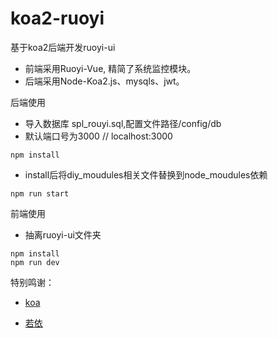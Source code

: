 # koa2-ruoyi

基于koa2后端开发ruoyi-ui

* 前端采用Ruoyi-Vue, 精简了系统监控模块。
* 后端采用Node-Koa2.js、mysqls、jwt。


后端使用

* 导入数据库 spl_rouyi.sql,配置文件路径/config/db
* 默认端口号为3000  // localhost:3000

```
npm install
```
* install后将diy_moudules相关文件替换到node_moudules依赖



```
npm run start
```

前端使用

* 抽离ruoyi-ui文件夹

```
npm install
npm run dev
```


特别鸣谢：

* [koa](https://koa.bootcss.com/)

* [若依](https://gitee.com/y_project)

